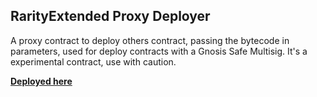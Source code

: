 ## RarityExtended Proxy Deployer

A proxy contract to deploy others contract, passing the bytecode in parameters, used for deploy contracts with a Gnosis Safe Multisig.
It's a experimental contract, use with caution.

**[Deployed here](https://ftmscan.com/address/0x253aaEAFDA7AE3C6Ed3E3E2732C49cf077a22Ae0)**